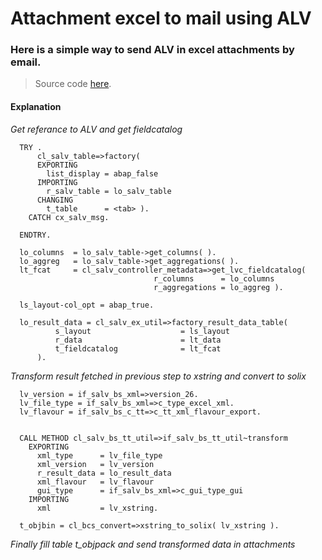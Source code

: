 # Attachment excel to mail using ALV 

### Here is a simple way to send ALV in excel attachments by email.

>Source code [here](https://github.com/Sgudkov/MAIL_ATTCH_EXCEL_BY_ALV/blob/main/MAIL_ATTCH.abap).


#### Explanation

*Get referance to ALV and get fieldcatalog*
```abap 
  TRY .
      cl_salv_table=>factory(
      EXPORTING
        list_display = abap_false
      IMPORTING
        r_salv_table = lo_salv_table
      CHANGING
        t_table      = <tab> ).
    CATCH cx_salv_msg.

  ENDTRY.

  lo_columns  = lo_salv_table->get_columns( ).
  lo_aggreg   = lo_salv_table->get_aggregations( ).
  lt_fcat     = cl_salv_controller_metadata=>get_lvc_fieldcatalog(
                                r_columns      = lo_columns
                                r_aggregations = lo_aggreg ).

  ls_layout-col_opt = abap_true.

  lo_result_data = cl_salv_ex_util=>factory_result_data_table(
          s_layout                    = ls_layout
          r_data                      = lt_data
          t_fieldcatalog              = lt_fcat
      ).
``` 

*Transform result fetched in previous step to xstring and convert to solix*
```abap 
  lv_version = if_salv_bs_xml=>version_26.
  lv_file_type = if_salv_bs_xml=>c_type_excel_xml.
  lv_flavour = if_salv_bs_c_tt=>c_tt_xml_flavour_export.


  CALL METHOD cl_salv_bs_tt_util=>if_salv_bs_tt_util~transform
    EXPORTING
      xml_type      = lv_file_type
      xml_version   = lv_version
      r_result_data = lo_result_data
      xml_flavour   = lv_flavour
      gui_type      = if_salv_bs_xml=>c_gui_type_gui
    IMPORTING
      xml           = lv_xstring.

  t_objbin = cl_bcs_convert=>xstring_to_solix( lv_xstring ).
```   

*Finally fill table t_objpack and send transformed data in attachments*